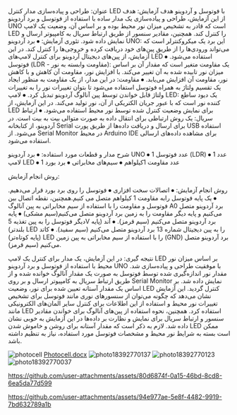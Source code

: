 عنوان: 
طراحی و پیاده‌سازی مدار کنترل LED با فوتوسل و آردوینو
هدف آزمایش:
هدف از این آزمایش، طراحی و پیاده‌سازی یک مدار ساده با استفاده از فوتوسل و برد آردوینو UNO است که قادر به تشخیص میزان نور محیط بوده و بر اساس آن، وضعیت یک لامپ LED را کنترل کند. همچنین، مقادیر سنسور از طریق ارتباط سریال به کامپیوتر ارسال و نمایش داده شود.
تئوری آزمایش:
⦁	برد آردوینو UNO: این برد یک میکروکنترلر است که می‌تواند ورودی‌ها را از طریق پین‌های خود دریافت کرده و خروجی‌ها را کنترل کند. در این آزمایش، از پین‌های دیجیتال آردوینو برای کنترل لامپ‌های LED استفاده می‌شود.
⦁	فوتوسل (LDR - مقاومت وابسته به نور): یک مقاومت متغیر است که مقدار آن بر اساس میزان نور تابیده شده به آن تغییر می‌کند. با افزایش نور، مقاومت آن کاهش و با کاهش نور، مقاومت آن افزایش می‌یابد.
⦁	مقاومت: در این مدار، از یک مقاومت به منظور ایجاد یک تقسیم ولتاژ به همراه فوتوسل استفاده می‌شود تا بتوان تغییرات نور را به تغییرات ولتاژ قابل خواندن توسط پین آنالوگ آردوینو تبدیل کرد.
⦁	لامپ LED: یک دیود ساطع کننده نور است که با عبور جریان الکتریکی از آن، نور تولید می‌کند. در این آزمایش، از LED برای نمایش وضعیت کنترل شده توسط نور محیط استفاده می‌شود.
⦁	ارتباط سریال: یک روش ارتباطی برای انتقال داده به صورت متوالی بیت به بیت است. در آردوینو، از کتابخانه Serial برای ارسال و دریافت داده‌ها از طریق پورت USB استفاده می‌شود. از Serial Monitor در محیط Arduino IDE برای مشاهده داده‌های ارسالی استفاده می‌شود.

شرح مدار و قطعات مورد استفاده:
⦁	برد آردوینو UNO
⦁	1 عدد فوتوسل (LDR)
⦁	1 عدد لامپ  LED 
⦁	1 عدد مقاومت 1کیلواهم
⦁	سیم‌های مخابراتی
⦁	برد بورد

روش انجام آزمایش:

روش انجام آزمایش:
⦁	اتصالات سخت افزاری 
⦁	فوتوسل را روی برد بورد قرار می‌دهیم.
⦁	یک پایه فوتوسل رابه مقاومت 1 کیلواهم متصل می کنیم.همچنین، نقطه اتصال بین فوتوسل و مقاومت را با استفاده از سیم مخابراتی به پین آنالوگ A0 برد آردوینو متصل می‌کنیم و پایه دیگر مقاومت را به زمین برد آردوینو متصل می‌کنیم(سیم مشکی)
⦁	پایه دیگر فوتوسل را به پین تغذیه 5V برد آردوینو متصل می‌کنیم (سیم قرمز).
⦁	آند (پایه بلندتر) LED را به پین دیجیتال شماره 13 برد آردوینو متصل می‌کنیم (سیم سفید).
⦁	کاتد (پایه کوتاه‌تر) LED را با استفاده از سیم مخابراتی به پین زمین (GND) برد آردوینو متصل می‌کنیم (سیم قرمز).

نتیجه گیری:
در این آزمایش، یک مدار برای کنترل یک لامپ LED بر اساس میزان نور محیط با استفاده از فوتوسل و برد آردوینو UNO با موفقیت طراحی و پیاده‌سازی شد. مقدار نور اندازه‌گیری شده توسط فوتوسل به صورت یک مقدار آنالوگ خوانده شده و از طریق ارتباط سریال به کامپیوتر ارسال و بر روی Serial Monitor نمایش داده شد. بر اساس یک مقدار آستانه تعیین شده برای نور، وضعیت LED کنترل گردید. این آزمایش نشان می‌دهد که چگونه می‌توان از سنسورهای نوری مانند فوتوسل برای تشخیص تغییرات نور محیط و استفاده از این اطلاعات برای کنترل سایر المان‌های الکترونیکی مانند LED استفاده کرد. همچنین، نحوه استفاده از پین‌های آنالوگ برای خواندن مقادیر سنسور و ارتباط سریال برای نمایش و نظارت بر داده‌ها در این آزمایش به خوبی نشان داده شد. لازم به ذکر است که مقدار آستانه برای روشن و خاموش شدن LED ممکن است بسته به شرایط نور محیط و مشخصات فوتوسل مورد استفاده، نیاز به تنظیم داشته باشد.

![photocell](https://github.com/user-attachments/assets/1e15b4eb-6c61-4f99-a3e5-40069f10bd49)
[Photocell.docx](https://github.com/user-attachments/files/20073814/Photocell.docx)
![photo18392770137](https://github.com/user-attachments/assets/a8cbf3eb-d011-4898-9c01-6429e56cfcd1)
![photo18392770123](https://github.com/user-attachments/assets/54d1d5a1-21e9-4fc3-9ed4-99fc0b49481e)
![photo18392770037](https://github.com/user-attachments/assets/8471b521-b1ad-4dde-89d3-9cee77127c9f)


https://github.com/user-attachments/assets/80d6874f-0a15-46bd-8cd8-6ea5da77d599



https://github.com/user-attachments/assets/94e977ae-5e8f-4482-9919-7bd632789a1b

